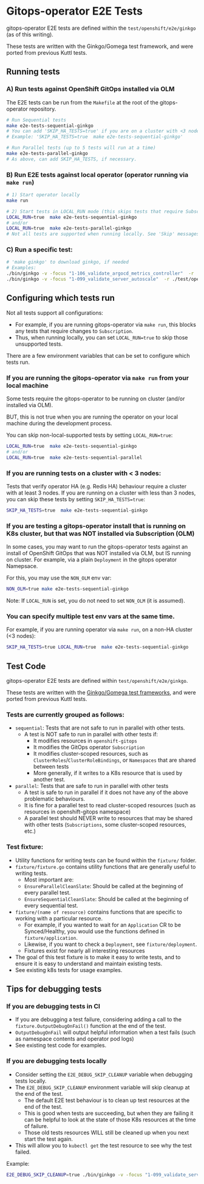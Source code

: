 # Gitops-operator E2E Tests

gitops-operator E2E tests are defined within the `test/openshift/e2e/ginkgo` (as of this writing).

These tests are written with the Ginkgo/Gomega test framework, and were ported from previous Kuttl tests.

## Running tests

### A) Run tests against OpenShift GitOps installed via OLM

The E2E tests can be run from the `Makefile` at the root of the gitops-operator repository.

```bash
# Run Sequential tests
make e2e-tests-sequential-ginkgo
# You can add 'SKIP_HA_TESTS=true' if you are on a cluster with <3 nodes
# Example: 'SKIP_HA_TESTS=true  make e2e-tests-sequential-ginkgo'

# Run Parallel tests (up to 5 tests will run at a time)
make e2e-tests-parallel-ginkgo
# As above, can add SKIP_HA_TESTS, if necessary.
```

### B) Run E2E tests against local operator (operator running via `make run`)

```bash
# 1) Start operator locally
make run 

# 2) Start tests in LOCAL_RUN mode (this skips tests that require Subscription or CSVs)
LOCAL_RUN=true  make e2e-tests-sequential-ginkgo
# and/or
LOCAL_RUN=true  make e2e-tests-parallel-ginkgo
# Not all tests are supported when running locally. See 'Skip' messages for details.
```

### C) Run a specific test:

```bash
# 'make ginkgo' to download ginkgo, if needed
# Examples:
./bin/ginkgo -v -focus "1-106_validate_argocd_metrics_controller"  -r ./test/openshift/e2e/ginkgo/sequential
./bin/ginkgo -v -focus "1-099_validate_server_autoscale"  -r ./test/openshift/e2e/ginkgo/parallel
```

## Configuring which tests run

Not all tests support all configurations:
* For example, if you are running gitops-operator via `make run`, this blocks any tests that require changes to `Subscription`. 
* Thus, when running locally, you can set `LOCAL_RUN=true` to skip those unsupported tests.

There are a few environment variables that can be set to configure which tests run. 


### If you are running the gitops-operator via `make run` from your local machine

Some tests require the gitops-operator to be running on cluster (and/or installed via OLM). 

BUT, this is not true when you are running the operator on your local machine during the development process.

You can skip non-local-supported tests by setting `LOCAL_RUN=true`:
```bash
LOCAL_RUN=true  make e2e-tests-sequential-ginkgo
# and/or
LOCAL_RUN=true  make e2e-tests-sequential-parallel
```


### If you are running tests on a cluster with < 3 nodes:

Tests that verify operator HA (e.g. Redis HA) behaviour require a cluster with at least 3 nodes. If you are running on a cluster with less than 3 nodes, you can skip these tests by setting `SKIP_HA_TESTS=true`:
```bash
SKIP_HA_TESTS=true  make e2e-tests-sequential-ginkgo
```

### If you are testing a gitops-operator install that is running on K8s cluster, but that was NOT installed via Subscription (OLM)

In some cases, you may want to run the gitops-operator tests against an install of OpenShift GitOps that was NOT installed via OLM, but IS running on cluster. For example, via a plain `Deployment` in the gitops operator Namepsace.

For this, you may use the `NON_OLM` env var:
```bash
NON_OLM=true make e2e-tests-sequential-ginkgo
```

Note: If `LOCAL_RUN` is set, you do not need to set `NON_OLM` (it is assumed).


### You can specify multiple test env vars at the same time.

For example, if you are running operator via `make run`, on a non-HA cluster (<3 nodes):
```bash
SKIP_HA_TESTS=true LOCAL_RUN=true  make e2e-tests-sequential-ginkgo
```



## Test Code

gitops-operator E2E tests are defined within `test/openshift/e2e/ginkgo`.

These tests are written with the [Ginkgo/Gomega test frameworks](https://github.com/onsi/ginkgo), and were ported from previous Kuttl tests.

### Tests are currently grouped as follows:
- `sequential`: Tests that are not safe to run in parallel with other tests.
    - A test is NOT safe to run in parallel with other tests if:
        - It modifies resources in `openshift-gitops`
        - It modifies the GitOps operator `Subscription`
        - It modifies cluster-scoped resources, such as `ClusterRoles`/`ClusterRoleBindings`, or `Namespaces` that are shared between tests
        - More generally, if it writes to a K8s resource that is used by another test.
- `parallel`: Tests that are safe to run in parallel with other tests
    - A test is safe to run in parallel if it does not have any of the above problematic behaviours. 
    - It is fine for a parallel test to read cluster-scoped resources (such as resources in openshift-gitops namespace)
    - A parallel test should NEVER write to resources that may be shared with other tests (`Subscriptions`, some cluster-scoped resources, etc.)



### Test fixture:
- Utility functions for writing tests can be found within the `fixture/` folder.
- `fixture/fixture.go` contains utility functions that are generally useful to writing tests.
    - Most important are:
    - `EnsureParallelCleanSlate`: Should be called at the beginning of every parallel test.
    - `EnsureSequentialCleanSlate`: Should be called at the beginning of every sequential test.
- `fixture/(name of resource)` contains functions that are specific to working with a particular resource.
    - For example, if you wanted to wait for an `Application` CR to be Synced/Healthy, you would use the functions defined in `fixture/application`.
    - Likewise, if you want to check a `Deployment`, see `fixture/deployment`.
    - Fixtures exist for nearly all interesting resources
- The goal of this test fixture is to make it easy to write tests, and to ensure it is easy to understand and maintain existing tests.
- See existing k8s tests for usage examples.

## Tips for debugging tests

### If you are debugging tests in CI
- If you are debugging a test failure, considering adding a call to the `fixture.OutputDebugOnFail()` function at the end of the test.
- `OutputDebugOnFail` will output helpful information when a test fails (such as namespace contents and operator pod logs)
- See existing test code for examples.


### If you are debugging tests locally
- Consider setting the `E2E_DEBUG_SKIP_CLEANUP` variable when debugging tests locally.
- The `E2E_DEBUG_SKIP_CLEANUP` environment variable will skip cleanup at the end of the test. 
    - The default E2E test behaviour is to clean up test resources at the end of the test. 
    - This is good when tests are succeeding, but when they are failing it can be helpful to look at the state of those K8s resources at the time of failure.
    - Those old tests resources WILL still be cleaned up when you next start the test again.
- This will allow you to `kubectl get` the test resource to see why the test failed. 

Example:
```bash
E2E_DEBUG_SKIP_CLEANUP=true ./bin/ginkgo -v -focus "1-099_validate_server_autoscale"  -r ./test/openshift/e2e/ginkgo/parallel
```

